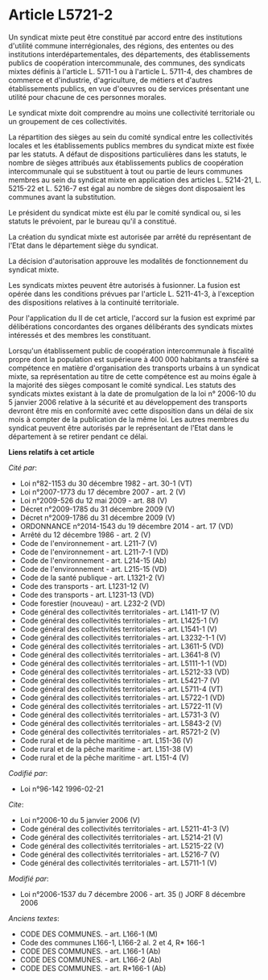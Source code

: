 # Article L5721-2

Un syndicat mixte peut être constitué par accord entre des institutions d'utilité commune interrégionales, des régions, des
ententes ou des institutions interdépartementales, des départements, des établissements publics de coopération
intercommunale, des communes, des syndicats mixtes définis à l'article L. 5711-1 ou à l'article L. 5711-4, des chambres de
commerce et d'industrie, d'agriculture, de métiers et d'autres établissements publics, en vue d'oeuvres ou de services
présentant une utilité pour chacune de ces personnes morales. 

Le syndicat mixte doit comprendre au moins une collectivité territoriale ou un groupement de ces collectivités. 

La répartition des sièges au sein du comité syndical entre les collectivités locales et les établissements publics membres du
syndicat mixte est fixée par les statuts. A défaut de dispositions particulières dans les statuts, le nombre de sièges
attribués aux établissements publics de coopération intercommunale qui se substituent à tout ou partie de leurs communes
membres au sein du syndicat mixte en application des articles L. 5214-21, L. 5215-22 et L. 5216-7 est égal au nombre de
sièges dont disposaient les communes avant la substitution. 

Le président du syndicat mixte est élu par le comité syndical ou, si les statuts le prévoient, par le bureau qu'il a
constitué. 

La création du syndicat mixte est autorisée par arrêté du représentant de l'Etat dans le département siège du syndicat. 

La décision d'autorisation approuve les modalités de fonctionnement du syndicat mixte. 

Les syndicats mixtes peuvent être autorisés à fusionner. La fusion est opérée dans les conditions prévues par l'article L.
5211-41-3, à l'exception des dispositions relatives à la continuité territoriale. 

Pour l'application du II de cet article, l'accord sur la fusion est exprimé par délibérations concordantes des organes
délibérants des syndicats mixtes intéressés et des membres les constituant. 

Lorsqu'un établissement public de coopération intercommunale à fiscalité propre dont la population est supérieure à 400 000
habitants a transféré sa compétence en matière d'organisation des transports urbains à un syndicat mixte, sa représentation
au titre de cette compétence est au moins égale à la majorité des sièges composant le comité syndical. Les statuts des
syndicats mixtes existant à la date de promulgation de la loi n° 2006-10 du 5 janvier 2006 relative à la sécurité et au
développement des transports devront être mis en conformité avec cette disposition dans un délai de six mois à compter de la
publication de la même loi. Les autres membres du syndicat peuvent être autorisés par le représentant de l'Etat dans le
département à se retirer pendant ce délai.

**Liens relatifs à cet article**

_Cité par_:

  - Loi n°82-1153 du 30 décembre 1982 - art. 30-1 (VT)
  - Loi n°2007-1773 du 17 décembre 2007 - art. 2 (V)
  - Loi n°2009-526 du 12 mai 2009 - art. 88 (V)
  - Décret n°2009-1785 du 31 décembre 2009 (V)
  - Décret n°2009-1786 du 31 décembre 2009 (V)
  - ORDONNANCE n°2014-1543 du 19 décembre 2014 - art. 17 (VD)
  - Arrêté du 12 décembre 1986 - art. 2 (V)
  - Code de l'environnement - art. L211-7 (V)
  - Code de l'environnement - art. L211-7-1 (VD)
  - Code de l'environnement - art. L214-15 (Ab)
  - Code de l'environnement - art. L215-15 (VD)
  - Code de la santé publique - art. L1321-2 (V)
  - Code des transports - art. L1231-12 (V)
  - Code des transports - art. L1231-13 (VD)
  - Code forestier (nouveau) - art. L232-2 (VD)
  - Code général des collectivités territoriales - art. L1411-17 (V)
  - Code général des collectivités territoriales - art. L1425-1 (V)
  - Code général des collectivités territoriales - art. L1541-1 (V)
  - Code général des collectivités territoriales - art. L3232-1-1 (V)
  - Code général des collectivités territoriales - art. L3611-5 (VD)
  - Code général des collectivités territoriales - art. L3641-8 (V)
  - Code général des collectivités territoriales - art. L5111-1-1 (VD)
  - Code général des collectivités territoriales - art. L5212-33 (VD)
  - Code général des collectivités territoriales - art. L5421-7 (V)
  - Code général des collectivités territoriales - art. L5711-4 (VT)
  - Code général des collectivités territoriales - art. L5722-1 (VD)
  - Code général des collectivités territoriales - art. L5722-11 (V)
  - Code général des collectivités territoriales - art. L5731-3 (V)
  - Code général des collectivités territoriales - art. L5843-2 (V)
  - Code général des collectivités territoriales - art. R5721-2 (V)
  - Code rural et de la pêche maritime - art. L151-36 (V)
  - Code rural et de la pêche maritime - art. L151-38 (V)
  - Code rural et de la pêche maritime - art. L151-4 (V)

_Codifié par_:

  - Loi n°96-142 1996-02-21

_Cite_:

  - Loi n°2006-10 du 5 janvier 2006 (V)
  - Code général des collectivités territoriales - art. L5211-41-3 (V)
  - Code général des collectivités territoriales - art. L5214-21 (V)
  - Code général des collectivités territoriales - art. L5215-22 (V)
  - Code général des collectivités territoriales - art. L5216-7 (V)
  - Code général des collectivités territoriales - art. L5711-1 (V)

_Modifié par_:

  - Loi n°2006-1537 du 7 décembre 2006 - art. 35 () JORF 8 décembre 2006

_Anciens textes_:

  - CODE DES COMMUNES. - art. L166-1 (M)
  - Code des communes L166-1, L166-2 al. 2 et 4, R* 166-1
  - CODE DES COMMUNES. - art. L166-1 (Ab)
  - CODE DES COMMUNES. - art. L166-2 (Ab)
  - CODE DES COMMUNES. - art. R*166-1 (Ab)
